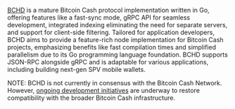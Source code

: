 [BCHD](https://bchd.cash/) is a mature Bitcoin Cash protocol implementation written in Go, offering features like a fast-sync mode, gRPC API for seamless development, integrated indexing eliminating the need for separate servers, and support for client-side filtering. Tailored for application developers, BCHD aims to provide a feature-rich node implementation for Bitcoin Cash projects, emphasizing benefits like fast compilation times and simplified parallelism due to its Go programming language foundation. BCHD supports JSON-RPC alongside gRPC and is adaptable for various applications, including building next-gen SPV mobile wallets.

NOTE: BCHD is not currently in consensus with the Bitcoin Cash Network. However, [ongoing development initiatives](https://bchd_flipstarter.opreturn.me/en) are underway to restore compatibility with the broader Bitcoin Cash infrastructure.